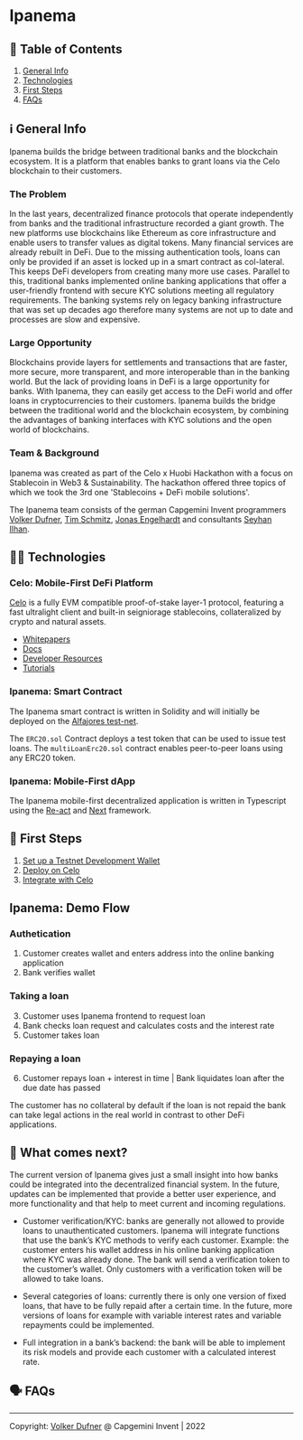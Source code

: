 # Ipanema

## 📑 Table of Contents
1. [General Info](#ℹ%EF%B8%8F-general-info)
2. [Technologies](#-technologies)
3. [First Steps](#-first-steps)
4. [FAQs](#%EF%B8%8F-faqs)

## ℹ️ General Info
Ipanema builds the bridge between traditional banks and the blockchain ecosystem. It is a platform that enables banks to grant loans via the Celo blockchain to their customers.

### The Problem
In the last years, decentralized finance protocols that operate independently from banks and the traditional infrastructure recorded a giant growth. The new platforms use blockchains like Ethereum as core infrastructure and enable users to transfer values as digital tokens. Many financial services are already rebuilt in DeFi. Due to the missing authentication tools, loans can only be provided if an asset is locked up in a smart contract as col-lateral. This keeps DeFi developers from creating many more use cases. 
Parallel to this, traditional banks implemented online banking applications that offer a user-friendly frontend with secure KYC solutions meeting all regulatory requirements. The banking systems rely on legacy banking infrastructure that was set up decades ago therefore many systems are not up to date and processes are slow and expensive. 

### Large Opportunity
Blockchains provide layers for settlements and transactions that are faster, more secure, more transparent, and more interoperable than in the banking world. But the lack of providing loans in DeFi is a large opportunity for banks. With Ipanema, they can easily get access to the DeFi world and offer loans in cryptocurrencies to their customers. Ipanema builds the bridge between the traditional world and the blockchain ecosystem, by combining the advantages of banking interfaces with KYC solutions and the open world of blockchains. 

### Team & Background
Ipanema was created as part of the Celo x Huobi Hackathon with a focus on Stablecoin in Web3 &amp; Sustainability. The hackathon offered three topics of which we took the 3rd one 'Stablecoins + DeFi mobile solutions'. 

The Ipanema team consists of the german Capgemini Invent programmers [Volker Dufner](https://github.com/dFohlen), [Tim Schmitz](https://github.com/0x0tim), [Jonas Engelhardt](https://github.com/joengelh) and consultants [Seyhan Ilhan](https://github.com/seyhdervis). 

## 🧑‍💻 Technologies

### Celo: Mobile-First DeFi Platform

[Celo](https://celo.org/) is a fully EVM compatible proof-of-stake layer-1 protocol, featuring a fast ultralight client and built-in seigniorage stablecoins, collateralized by crypto and natural assets.

- [Whitepapers](https://celo.org/papers)
- [Docs](https://docs.celo.org/)
- [Developer Resources](https://celo.org/developers)
- [Tutorials](https://docs.celo.org/blog)

### Ipanema: Smart Contract
The Ipanema smart contract is written in Solidity and will initially be deployed on the [Alfajores test-net](https://docs.celo.org/getting-started/alfajores-testnet).

The ```ERC20.sol``` Contract deploys a test token that can be used to issue test loans.
The ```multiLoanErc20.sol``` contract enables peer-to-peer loans using any ERC20 token.

### Ipanema: Mobile-First dApp
The Ipanema mobile-first decentralized application is written in Typescript using the [Re-act](https://reactjs.org/) and [Next](https://nextjs.org/) framework.

## 🚶 First Steps

1. [Set up a Testnet Development Wallet](https://docs.celo.org/developer-resources/testnet-wallet)
2. [Deploy on Celo](https://docs.celo.org/developer-resources/deploy-dapp)
3. [Integrate with Celo](https://docs.celo.org/developer-guide/integrations)

## Ipanema: Demo Flow

### Authetication
1. Customer creates wallet and enters address into the online banking application
2. Bank verifies wallet

### Taking a loan
3. Customer uses Ipanema frontend to request loan
4. Bank checks loan request and calculates costs and the interest rate
5. Customer takes loan

### Repaying a loan
6. Customer repays loan + interest in time | Bank liquidates loan after the due date has passed

The customer has no collateral by default if the loan is not repaid the bank can take legal actions in the real world in contrast to other DeFi applications. 

## 📣 What comes next?
The current version of Ipanema gives just a small insight into how banks could be integrated into the decentralized financial system. 
In the future, updates can be implemented that provide a better user experience, and more functionality and that help to meet current and incoming regulations. 

- Customer verification/KYC: banks are generally not allowed to provide loans to unauthenticated customers. Ipanema will integrate functions that use the bank’s KYC methods to verify each customer. Example: the customer enters his wallet address in his online banking application where KYC was already done. The bank will send a verification token to the customer’s wallet. Only customers with a verification token will be allowed to take loans. 

- Several categories of loans: currently there is only one version of fixed loans, that have to be fully repaid after a certain time. In the future, more versions of loans for example with variable interest rates and variable repayments could be implemented. 

- Full integration in a bank’s backend: the bank will be able to implement its risk models and provide each customer with a calculated interest rate.  

## 🗣️ FAQs

--- 
Copyright: [Volker Dufner](https://github.com/dFohlen) @ Capgemini Invent | 2022
